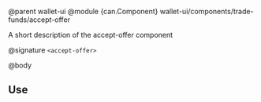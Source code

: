 @parent wallet-ui
@module {can.Component} wallet-ui/components/trade-funds/accept-offer <accept-offer>

A short description of the accept-offer component

@signature `<accept-offer>`

@body

## Use

